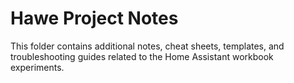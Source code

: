 # Hawe Project Notes

This folder contains additional notes, cheat sheets, templates, and troubleshooting guides related to the Home Assistant workbook experiments.

